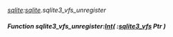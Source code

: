_[sqlite](../../modules/sqlite/sqlite-module.md):[sqlite](../../modules/sqlite/sqlite-module.md).sqlite3\_vfs\_unregister_
##### Function sqlite3\_vfs\_unregister:[Int](../../modules/wonkey/wonkey-types-int.md)( :[sqlite3_vfs](../../modules/sqlite/sqlite-sqlite3_vfs.md) Ptr )
